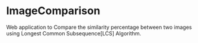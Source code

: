 # ImageComparison
Web application to Compare the similarity percentage between two images using Longest Common Subsequence[LCS] Algorithm.
